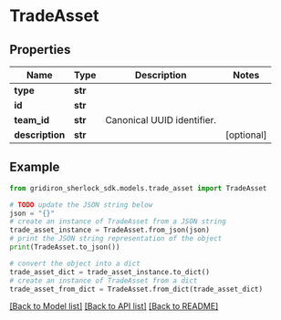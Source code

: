 # TradeAsset


## Properties

Name | Type | Description | Notes
------------ | ------------- | ------------- | -------------
**type** | **str** |  | 
**id** | **str** |  | 
**team_id** | **str** | Canonical UUID identifier. | 
**description** | **str** |  | [optional] 

## Example

```python
from gridiron_sherlock_sdk.models.trade_asset import TradeAsset

# TODO update the JSON string below
json = "{}"
# create an instance of TradeAsset from a JSON string
trade_asset_instance = TradeAsset.from_json(json)
# print the JSON string representation of the object
print(TradeAsset.to_json())

# convert the object into a dict
trade_asset_dict = trade_asset_instance.to_dict()
# create an instance of TradeAsset from a dict
trade_asset_from_dict = TradeAsset.from_dict(trade_asset_dict)
```
[[Back to Model list]](../README.md#documentation-for-models) [[Back to API list]](../README.md#documentation-for-api-endpoints) [[Back to README]](../README.md)


